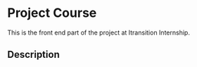 # Project Course

This is the front end part of the project at Itransition Internship.

## Description
